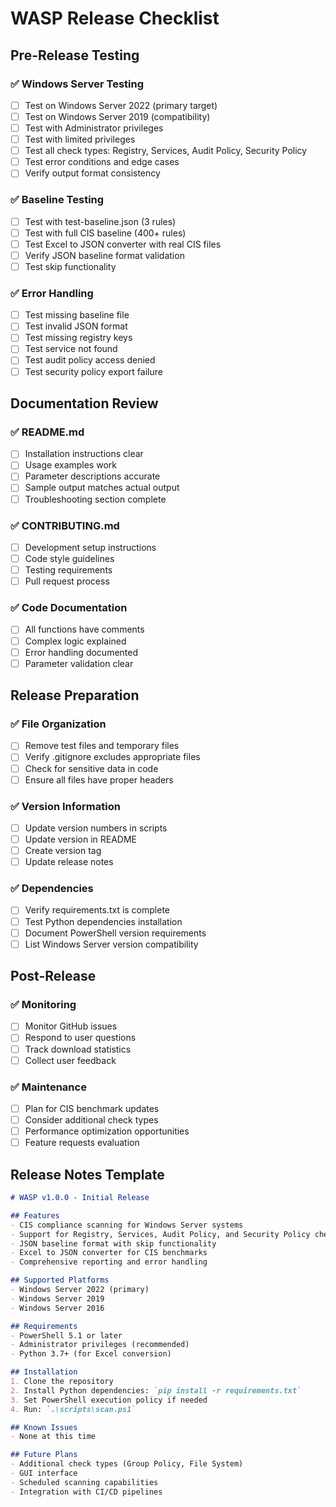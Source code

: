 # WASP Release Checklist

## Pre-Release Testing

### ✅ Windows Server Testing
- [ ] Test on Windows Server 2022 (primary target)
- [ ] Test on Windows Server 2019 (compatibility)
- [ ] Test with Administrator privileges
- [ ] Test with limited privileges
- [ ] Test all check types: Registry, Services, Audit Policy, Security Policy
- [ ] Test error conditions and edge cases
- [ ] Verify output format consistency

### ✅ Baseline Testing
- [ ] Test with test-baseline.json (3 rules)
- [ ] Test with full CIS baseline (400+ rules)
- [ ] Test Excel to JSON converter with real CIS files
- [ ] Verify JSON baseline format validation
- [ ] Test skip functionality

### ✅ Error Handling
- [ ] Test missing baseline file
- [ ] Test invalid JSON format
- [ ] Test missing registry keys
- [ ] Test service not found
- [ ] Test audit policy access denied
- [ ] Test security policy export failure

## Documentation Review

### ✅ README.md
- [ ] Installation instructions clear
- [ ] Usage examples work
- [ ] Parameter descriptions accurate
- [ ] Sample output matches actual output
- [ ] Troubleshooting section complete

### ✅ CONTRIBUTING.md
- [ ] Development setup instructions
- [ ] Code style guidelines
- [ ] Testing requirements
- [ ] Pull request process

### ✅ Code Documentation
- [ ] All functions have comments
- [ ] Complex logic explained
- [ ] Error handling documented
- [ ] Parameter validation clear

## Release Preparation

### ✅ File Organization
- [ ] Remove test files and temporary files
- [ ] Verify .gitignore excludes appropriate files
- [ ] Check for sensitive data in code
- [ ] Ensure all files have proper headers

### ✅ Version Information
- [ ] Update version numbers in scripts
- [ ] Update version in README
- [ ] Create version tag
- [ ] Update release notes

### ✅ Dependencies
- [ ] Verify requirements.txt is complete
- [ ] Test Python dependencies installation
- [ ] Document PowerShell version requirements
- [ ] List Windows Server version compatibility

## Post-Release

### ✅ Monitoring
- [ ] Monitor GitHub issues
- [ ] Respond to user questions
- [ ] Track download statistics
- [ ] Collect user feedback

### ✅ Maintenance
- [ ] Plan for CIS benchmark updates
- [ ] Consider additional check types
- [ ] Performance optimization opportunities
- [ ] Feature requests evaluation

## Release Notes Template

```markdown
# WASP v1.0.0 - Initial Release

## Features
- CIS compliance scanning for Windows Server systems
- Support for Registry, Services, Audit Policy, and Security Policy checks
- JSON baseline format with skip functionality
- Excel to JSON converter for CIS benchmarks
- Comprehensive reporting and error handling

## Supported Platforms
- Windows Server 2022 (primary)
- Windows Server 2019
- Windows Server 2016

## Requirements
- PowerShell 5.1 or later
- Administrator privileges (recommended)
- Python 3.7+ (for Excel conversion)

## Installation
1. Clone the repository
2. Install Python dependencies: `pip install -r requirements.txt`
3. Set PowerShell execution policy if needed
4. Run: `.\scripts\scan.ps1`

## Known Issues
- None at this time

## Future Plans
- Additional check types (Group Policy, File System)
- GUI interface
- Scheduled scanning capabilities
- Integration with CI/CD pipelines
``` 
